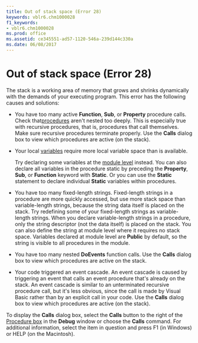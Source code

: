 ```yaml
---
title: Out of stack space (Error 28)
keywords: vblr6.chm1000028
f1_keywords:
- vblr6.chm1000028
ms.prod: office
ms.assetid: ce345551-ad57-1120-546a-239d144c330a
ms.date: 06/08/2017
---
```



# Out of stack space (Error 28)

The stack is a working area of memory that grows and shrinks dynamically with the demands of your executing program. This error has the following causes and solutions:



- You have too many active  **Function**, **Sub**, or **Property** procedure calls. Check that[procedures](../../Glossary/vbe-glossary.md#procedure) aren't nested too deeply. This is especially true with recursive procedures, that is, procedures that call themselves. Make sure recursive procedures terminate properly. Use the **Calls** dialog box to view which procedures are active (on the stack).
    
- Your local [variables](../../Glossary/vbe-glossary.md#variable) require more local variable space than is available.
    
    Try declaring some variables at the [module level](../../Glossary/vbe-glossary.md#module-level) instead. You can also declare all variables in the procedure static by preceding the **Property**, **Sub**, or **Function** keyword with **Static**. Or you can use the **Static** statement to declare individual **Static** variables within procedures.
    
- You have too many fixed-length strings. Fixed-length strings in a procedure are more quickly accessed, but use more stack space than variable-length strings, because the string data itself is placed on the stack. Try redefining some of your fixed-length strings as variable-length strings. When you declare variable-length strings in a procedure, only the string descriptor (not the data itself) is placed on the stack. You can also define the string at module level where it requires no stack space. Variables declared at module level are  **Public** by default, so the string is visible to all procedures in the module.
    
- You have too many nested  **DoEvents** function calls. Use the **Calls** dialog box to view which procedures are active on the stack.
    
- Your code triggered an event cascade. An event cascade is caused by triggering an event that calls an event procedure that's already on the stack. An event cascade is similar to an unterminated recursive procedure call, but it's less obvious, since the call is made by Visual Basic rather than by an explicit call in your code. Use the  **Calls** dialog box to view which procedures are active (on the stack).
    

To display the  **Calls** dialog box, select the **Calls** button to the right of the [Procedure box](../../Glossary/vbe-glossary.md#procedure-box) in the **Debug** window or choose the **Calls** command. For additional information, select the item in question and press F1 (in Windows) or HELP (on the Macintosh).

